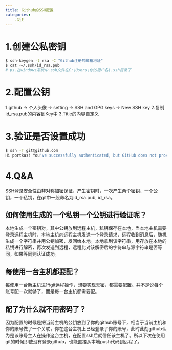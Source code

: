 ```yaml
---
title: Github的SSH配置
categories:
    -Git
---
```

# 1.创建公私密钥
```bash
$ ssh-keygen -t rsa -C "Github注册的邮箱地址"
$ cat ～/.ssh/id_rsa.pub
# ps.在windows系统中.ssh文件在C:\Users\你的用户名\.ssh目录下
```

<!-- more -->
# 2.配置公钥
1.github -> 个人头像 -> setting -> SSH and GPG keys -> New SSH key
2.复制id_rsa.pub的内容到Key中
3.Title的内容自定义

# 3.验证是否设置成功
```bash
$ ssh -T git@github.com
Hi portkas! You've successfully authenticated, but GitHub does not provide shell access.
```

# 4.Q&A
SSH登录安全性由非对称加密保证，产生密钥时，一次产生两个密钥，一个公钥，一个私钥，在git中一般命名为id_rsa.pub, id_rsa。
## 如何使用生成的一个私钥一个公钥进行验证呢？
本地生成一个密钥对，其中公钥放到远程主机，私钥保存在本地，当本地主机需要登录远程主机时，本地主机向远程主机发送一个登录请求，远程收到消息后，随机生成一个字符串并用公钥加密，发回给本地。本地拿到该字符串，用存放在本地的私钥进行解密，再次发送到远程，远程比对该解密后的字符串与源字符串是否等同，如果等同则认证成功。
## 每使用一台主机都要配？
每使用一台新主机进行git远程操作，想要实现无密，都需要配置。并不是说每个账号配一次就够了，而是每一台主机都需要配。
## 配了为什么就不用密码了？
因为配置的时候是把当前主机的公钥放到了你的github账号下，相当于当前主机和你的账号做了一个关联，你在这台主机上已经登录了你的账号，此时此刻github认为是该账号主人在操作这台主机，在配置ssh后就信任该主机了。所以下次在使用git的时候即使没有登录github，也能直接从本地push代码到远程了。
